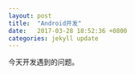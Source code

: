 ```yaml
---
layout: post
title:  "Android开发"
date:   2017-03-28 18:52:36 +0800
categories: jekyll update
---
```

今天开发遇到的问题。